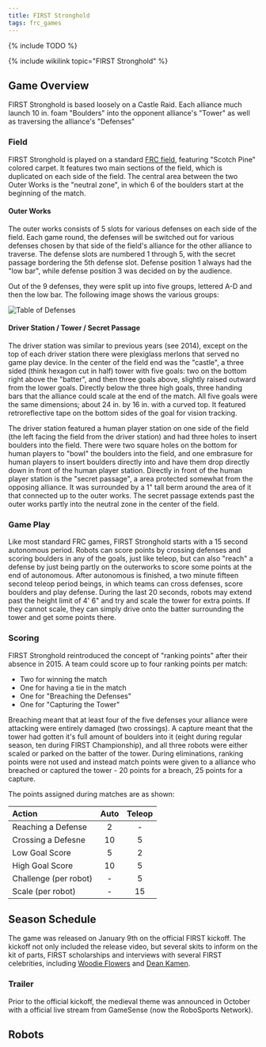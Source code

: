 ```yaml
---
title: FIRST Stronghold
tags: frc_games
---
```

{% include TODO %}

{% include wikilink topic="FIRST Stronghold" %}

## Game Overview

FIRST Stronghold is based loosely on a Castle Raid. Each alliance much launch 10 in. foam "Boulders" into the opponent alliance's "Tower" as well as traversing the alliance's "Defenses"

### Field

FIRST Stronghold is played on a standard [FRC field](frc-field), featuring "Scotch Pine" colored carpet. It features two main sections of the field, which is duplicated on each side of the field. The central area between the two Outer Works is the "neutral zone", in which 6 of the boulders start at the beginning of the match.

#### Outer Works

The outer works consists of 5 slots for various defenses on each side of the field. Each game round, the defenses will be switched out for various defenses chosen by that side of the field's alliance for the other alliance to traverse. The defense slots are numbered 1 through 5, with the secret passage bordering the 5th defense slot. Defense position 1 always had the "low bar", while defense position 3 was decided on by the audience.

Out of the 9 defenses, they were split up into five groups, lettered A-D and then the low bar. The following image shows the various groups:

![Table of Defenses](https://i.redditmedia.com/o5Zjnxl9F6rFvCwN0eG0d_YfPhp_n3oPAbIDWTXOzBM.jpg?w=993&s=3ee8d2e7ac46c869520099c750f42b26 "Periodic Table of the Defenses")


#### Driver Station / Tower / Secret Passage

The driver station was similar to previous years (see 2014), except on the top of each driver station there were plexiglass merlons that served no game play device. In the center of the field end was the "castle", a three sided (think hexagon cut in half) tower with five goals: two on the bottom right above the "batter", and then three goals above, slightly raised outward from the lower goals. Directly below the three high goals, three handing bars that the alliance could scale at the end of the match. All five goals were the same dimensions; about 24 in. by 16 in. with a curved top. It featured retroreflective tape on the bottom sides of the goal for vision tracking.

The driver station featured a human player station on one side of the field (the left facing the field from the driver station) and had three holes to insert boulders into the field. There were two square holes on the bottom for human players to "bowl" the boulders into the field, and one embrasure for human players to insert boulders directly into and have them drop directly down in front of the human player station. Directly in front of the human player station is the "secret passage", a area protected somewhat from the opposing alliance. It was surrounded by a 1" tall berm around the area of it that connected up to the outer works. The secret passage extends past the outer works partly into the neutral zone in the center of the field.

### Game Play

Like most standard FRC games, FIRST Stronghold starts with a 15 second autonomous period. Robots can score points by crossing defenses and scoring boulders in any of the goals, just like teleop, but can also "reach" a defense by just being partly on the outerworks to score some points at the end of autonomous. After autonomous is finished, a two minute fifteen second teleop period beings, in which teams can cross defenses, score boulders and play defense. During the last 20 seconds, robots may extend past the height limit of 4' 6" and try and scale the tower for extra points. If they cannot scale, they can simply drive onto the batter surrounding the tower and get some points there.

### Scoring

FIRST Stronghold reintroduced the concept of "ranking points" after their absence in 2015. A team could score up to four ranking points per match:

- Two for winning the match
- One for having a tie in the match
- One for "Breaching the Defenses"
- One for "Capturing the Tower"

Breaching meant that at least four of the five defenses your alliance were attacking were entirely damaged (two crossings). A capture meant that the tower had gotten it's full amount of boulders into it (eight during regular season, ten during FIRST Championship), and all three robots were either scaled or parked on the batter of the tower. During eliminations, ranking points were not used and instead match points were given to a alliance who breached or captured the tower - 20 points for a breach, 25 points for a capture.

The points assigned during matches are as shown:

| Action               | Auto | Teleop |
|:---------------------|:----:|:------:|
| Reaching a Defense   | 2    | -      |
| Crossing a Defesne   | 10   | 5      |
| Low Goal Score       | 5    | 2      |
| High Goal Score      | 10   | 5      |
| Challenge (per robot)| -    | 5      |
| Scale (per robot)    | -    | 15     |

## Season Schedule

The game was released on January 9th on the official FIRST kickoff. The kickoff not only included the release video, but several skits to inform on the kit of parts, FIRST scholarships and interviews with several FIRST celebrities, including [Woodie Flowers](woodie_flowers) and [Dean Kamen](dean_kamen).

### Trailer

Prior to the official kickoff, the medieval theme was announced in October with a official live stream from GameSense (now the RoboSports Network).

## Robots
